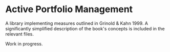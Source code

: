 # Active Portfolio Management

A library implementing measures outlined in Grinold & Kahn 1999. A significantly simplified description of the book's concepts is included in the relevant files.

Work in progress.
